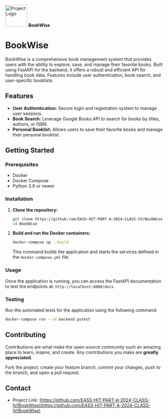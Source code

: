 <p>
  <img src="https://github.com/EASS-HIT-PART-A-2024-CLASS-IV/BookWise/blob/main/frontend/public/favicon.ico" alt="Project Logo" width="70" height="70" /> <strong>BookWise</strong>
</p>



# BookWise

BookWise is a comprehensive book management system that provides users with the ability to explore, save, and manage their favorite books. Built using FastAPI for the backend, it offers a robust and efficient API for handling book data. Features include user authentication, book search, and user-specific booklists.

## Features

- **User Authentication:** Secure login and registration system to manage user sessions.
- **Book Search:** Leverage Google Books API to search for books by titles, authors, or ISBN.
- **Personal Booklist:** Allows users to save their favorite books and manage their personal booklist.

## Getting Started

### Prerequisites

- Docker
- Docker Compose
- Python 3.9 or newer

### Installation

1. **Clone the repository:**

   ```bash
   git clone https://github.com/EASS-HIT-PART-A-2024-CLASS-IV/BookWise.git
   cd BookWise
   ```

2. **Build and run the Docker containers:**

   ```bash
   docker-compose up --build
   ```

   This command builds the application and starts the services defined in the `docker-compose.yml` file.

### Usage

Once the application is running, you can access the FastAPI documentation to test the endpoints at: `http://localhost:8000/docs`.

### Testing

Run the automated tests for the application using the following command:

```bash
docker-compose run --rm backend pytest
```

## Contributing

Contributions are what make the open-source community such an amazing place to learn, inspire, and create. Any contributions you make are **greatly appreciated**.

Fork the project, create your feature branch, commit your changes, push to the branch, and open a pull request.

## Contact

- Project Link: [https://github.com/EASS-HIT-PART-A-2024-CLASS-IV/BookWise](https://github.com/EASS-HIT-PART-A-2024-CLASS-IV/BookWise)

